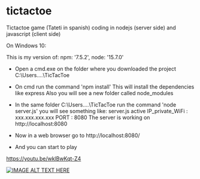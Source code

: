 # tictactoe
Tictactoe game (Tateti in spanish) coding in nodejs (server side) and javascript (client side)

On Windows 10:

This is my version of:
  npm: '7.5.2',
  node: '15.7.0'

- Open a cmd.exe on the folder where you downloaded the project 
	C:\Users\....\TicTacToe
- On cmd run the command 'npm install'
	This will install the dependencies like express
	Also you will see a new folder called node_modules
- In the same folder C:\Users\....\TicTacToe run the command 'node server.js'
	you will see something like:
	server.js active
	IP_private_WiFi : xxx.xxx.xxx.xxx
	PORT : 8080
	The server is working on http://localhost:8080

- Now in a web browser go to http://localhost:8080/
- And you can start to play

https://youtu.be/wklBwKqt-Z4

[![IMAGE ALT TEXT HERE](https://img.youtube.com/vi/wklBwKqt-Z4/0.jpg)](https://youtu.be/wklBwKqt-Z4)
